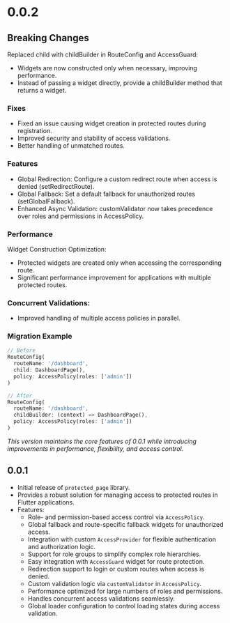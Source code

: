 # 0.0.2

## Breaking Changes

Replaced child with childBuilder in RouteConfig and AccessGuard:

- Widgets are now constructed only when necessary, improving performance.
- Instead of passing a widget directly, provide a childBuilder method that returns a widget.

### Fixes

- Fixed an issue causing widget creation in protected routes during registration.
- Improved security and stability of access validations.
- Better handling of unmatched routes.

### Features

- Global Redirection: Configure a custom redirect route when access is denied (setRedirectRoute).
- Global Fallback: Set a default fallback for unauthorized routes (setGlobalFallback).
- Enhanced Async Validation: customValidator now takes precedence over roles and permissions in AccessPolicy.

### Performance

Widget Construction Optimization:

- Protected widgets are created only when accessing the corresponding route.
- Significant performance improvement for applications with multiple protected routes.

### Concurrent Validations:

- Improved handling of multiple access policies in parallel.

### Migration Example

```dart
// Before
RouteConfig(
  routeName: '/dashboard',
  child: DashboardPage(),
  policy: AccessPolicy(roles: ['admin'])
)

// After
RouteConfig(
  routeName: '/dashboard',
  childBuilder: (context) => DashboardPage(),
  policy: AccessPolicy(roles: ['admin'])
)
```

_This version maintains the core features of 0.0.1 while introducing improvements in performance, flexibility, and access control._

## 0.0.1

- Initial release of `protected_page` library.
- Provides a robust solution for managing access to protected routes in Flutter applications.
- Features:
  - Role- and permission-based access control via `AccessPolicy`.
  - Global fallback and route-specific fallback widgets for unauthorized access.
  - Integration with custom `AccessProvider` for flexible authentication and authorization logic.
  - Support for role groups to simplify complex role hierarchies.
  - Easy integration with `AccessGuard` widget for route protection.
  - Redirection support to login or custom routes when access is denied.
  - Custom validation logic via `customValidator` in `AccessPolicy`.
  - Performance optimized for large numbers of roles and permissions.
  - Handles concurrent access validations seamlessly.
  - Global loader configuration to control loading states during access validation.
